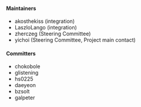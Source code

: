 #### Maintainers
* akosthekiss (integration)
* LaszloLango (integration)
* zherczeg (Steering Committee)
* yichoi (Steering Committee, Project main contact)

#### Committers
* chokobole
* glistening
* hs0225
* daeyeon
* bzsolt
* galpeter
